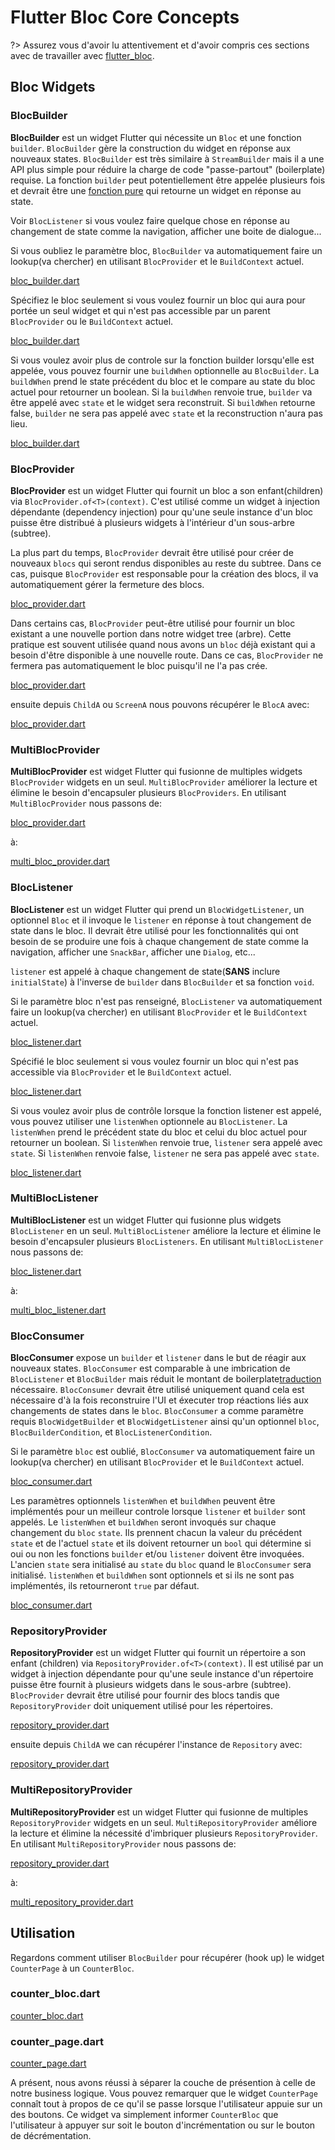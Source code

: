 # Flutter Bloc Core Concepts

?> Assurez vous d'avoir lu attentivement et d'avoir compris ces sections avec de travailler avec [flutter_bloc](https://pub.dev/packages/flutter_bloc).

## Bloc Widgets

### BlocBuilder

**BlocBuilder** est un widget Flutter qui nécessite un `Bloc` et une fonction `builder`. `BlocBuilder` gère la construction du widget en réponse aux nouveaux states. `BlocBuilder` est très similaire à `StreamBuilder` mais il a une API plus simple pour réduire la charge de code "passe-partout" (boilerplate) requise. La fonction `builder` peut potentiellement être appelée plusieurs fois et devrait être une [fonction pure](https://en.wikipedia.org/wiki/Pure_function) qui retourne un widget en réponse au state.

Voir `BlocListener` si vous voulez faire quelque chose en réponse au changement de state comme la navigation, afficher une boite de dialogue...

Si vous oubliez le paramètre bloc, `BlocBuilder` va automatiquement faire un lookup(va chercher) en utilisant `BlocProvider` et le `BuildContext` actuel.

[bloc_builder.dart](../_snippets/flutter_bloc_core_concepts/bloc_builder.dart.md ':include')

Spécifiez le bloc seulement si vous voulez fournir un bloc qui aura pour portée un seul widget et qui n'est pas accessible par un parent `BlocProvider` ou le `BuildContext` actuel.

[bloc_builder.dart](../_snippets/flutter_bloc_core_concepts/bloc_builder_explicit_bloc.dart.md ':include')

Si vous voulez avoir plus de controle sur la fonction builder lorsqu'elle est appelée, vous pouvez fournir une `buildWhen` optionnelle au `BlocBuilder`. La `buildWhen` prend le state précédent du bloc et le compare au state du bloc actuel pour retourner un boolean. Si la `buildWhen` renvoie true, `builder` va être appelé avec `state` et le widget sera reconstruit. Si `buildWhen` retourne false, `builder` ne sera pas appelé avec `state` et la reconstruction n'aura pas lieu.

[bloc_builder.dart](../_snippets/flutter_bloc_core_concepts/bloc_builder_condition.dart.md ':include')

### BlocProvider

**BlocProvider** est un widget Flutter qui fournit un bloc a son enfant(children) via `BlocProvider.of<T>(context)`. C'est utilisé comme un widget à injection dépendante (dependency injection) pour qu'une seule instance d'un bloc puisse être distribué à plusieurs widgets à l'intérieur d'un sous-arbre (subtree).

La plus part du temps, `BlocProvider` devrait être utilisé pour créer de nouveaux `blocs` qui seront rendus disponibles au reste du subtree. Dans ce cas, puisque `BlocProvider` est responsable pour la création des blocs, il va automatiquement gérer la fermeture des blocs.

[bloc_provider.dart](../_snippets/flutter_bloc_core_concepts/bloc_provider.dart.md ':include')

Dans certains cas, `BlocProvider` peut-être utilisé pour fournir un bloc existant a une nouvelle portion dans notre widget tree (arbre). Cette pratique est souvent utilisée quand nous avons un `bloc` déjà existant qui a besoin d'être disponible à une nouvelle route. Dans ce cas, `BlocProvider` ne fermera pas automatiquement le bloc puisqu'il ne l'a pas crée.

[bloc_provider.dart](../_snippets/flutter_bloc_core_concepts/bloc_provider_value.dart.md ':include')

ensuite depuis `ChildA` ou `ScreenA` nous pouvons récupérer le `BlocA` avec:

[bloc_provider.dart](../_snippets/flutter_bloc_core_concepts/bloc_provider_lookup.dart.md ':include')

### MultiBlocProvider

**MultiBlocProvider** est widget Flutter qui fusionne de multiples widgets `BlocProvider` widgets en un seul.
`MultiBlocProvider` améliorer la lecture et élimine le besoin d'encapsuler plusieurs `BlocProviders`.
En utilisant `MultiBlocProvider` nous passons de:

[bloc_provider.dart](../_snippets/flutter_bloc_core_concepts/nested_bloc_provider.dart.md ':include')

à:

[multi_bloc_provider.dart](../_snippets/flutter_bloc_core_concepts/multi_bloc_provider.dart.md ':include')

### BlocListener

**BlocListener** est un widget Flutter qui prend un `BlocWidgetListener`, un optionnel `Bloc` et il invoque le `listener` en réponse à tout changement de state dans le bloc. Il devrait être utilisé pour les fonctionnalités qui ont besoin de se produire une fois à chaque changement de state comme la navigation, afficher une `SnackBar`, afficher une `Dialog`, etc...

`listener` est appelé à chaque changement de state(**SANS** inclure `initialState`) à l'inverse de `builder` dans `BlocBuilder` et sa fonction `void`.

Si le paramètre bloc n'est pas renseigné, `BlocListener` va automatiquement faire un lookup(va chercher) en utilisant `BlocProvider` et le `BuildContext` actuel.

[bloc_listener.dart](../_snippets/flutter_bloc_core_concepts/bloc_listener.dart.md ':include')

Spécifié le bloc seulement si vous voulez fournir un bloc qui n'est pas accessible via `BlocProvider` et le `BuildContext` actuel.

[bloc_listener.dart](../_snippets/flutter_bloc_core_concepts/bloc_listener_explicit_bloc.dart.md ':include')

Si vous voulez avoir plus de contrôle lorsque la fonction listener est appelé, vous pouvez utiliser une `listenWhen` optionnele au `BlocListener`. La `listenWhen` prend le précédent state du bloc et celui du bloc actuel pour retourner un boolean. Si `listenWhen` renvoie true, `listener` sera appelé avec `state`. Si `listenWhen` renvoie false, `listener` ne sera pas appelé avec `state`.

[bloc_listener.dart](../_snippets/flutter_bloc_core_concepts/bloc_listener_condition.dart.md ':include')

### MultiBlocListener

**MultiBlocListener** est un widget Flutter qui fusionne plus widgets `BlocListener` en un seul.
`MultiBlocListener` améliore la lecture et élimine le besoin d'encapsuler plusieurs `BlocListeners`.
En utilisant `MultiBlocListener` nous passons de:

[bloc_listener.dart](../_snippets/flutter_bloc_core_concepts/nested_bloc_listener.dart.md ':include')

à:

[multi_bloc_listener.dart](../_snippets/flutter_bloc_core_concepts/multi_bloc_listener.dart.md ':include')

### BlocConsumer

**BlocConsumer** expose un `builder` et `listener` dans le but de réagir aux nouveaux states. `BlocConsumer` est comparable à une imbrication de `BlocListener` et `BlocBuilder` mais réduit le montant de boilerplate[traduction](https://www.google.com/search?q=boilerplate+IT&rlz=1C1CHBF_frFR865FR865&oq=boilerp&aqs=chrome.0.69i59l2j69i57j0l5.46422j1j4&sourceid=chrome&ie=UTF-8) nécessaire. `BlocConsumer` devrait être utilisé uniquement quand cela est nécessaire d'à la fois reconstruire l'UI et éxecuter trop réactions liés aux changements de states dans le `bloc`. `BlocConsumer` a comme paramètre requis `BlocWidgetBuilder` et `BlocWidgetListener` ainsi qu'un optionnel `bloc`, `BlocBuilderCondition`, et `BlocListenerCondition`.

Si le paramètre `bloc` est oublié, `BlocConsumer` va automatiquement faire un lookup(va chercher) en utilisant `BlocProvider` et le `BuildContext` actuel.

[bloc_consumer.dart](../_snippets/flutter_bloc_core_concepts/bloc_consumer.dart.md ':include')

Les paramètres optionnels `listenWhen` et `buildWhen` peuvent être implémentés pour un meilleur controle lorsque `listener` et `builder` sont appelés. Le `listenWhen` et `buildWhen` seront invoqués sur chaque changement du `bloc` `state`. Ils prennent chacun la valeur du précédent `state` et de l'actuel `state` et ils doivent retourner un `bool` qui détermine si oui ou non les fonctions `builder` et/ou `listener` doivent être invoquées. L'ancien `state` sera initialisé au `state` du `bloc` quand le `BlocConsumer` sera initialisé. `listenWhen` et `buildWhen` sont optionnels et si ils ne sont pas implémentés, ils retourneront `true` par défaut.

[bloc_consumer.dart](../_snippets/flutter_bloc_core_concepts/bloc_consumer_condition.dart.md ':include')

### RepositoryProvider

**RepositoryProvider** est un widget Flutter qui fournit un répertoire a son enfant (children) via `RepositoryProvider.of<T>(context)`. Il est utilisé par un widget à injection dépendante pour qu'une seule instance d'un répertoire puisse être fournit à plusieurs widgets dans le sous-arbre (subtree). `BlocProvider` devrait être utilisé pour fournir des blocs tandis que `RepositoryProvider` doit uniquement utilisé pour les répertoires.

[repository_provider.dart](../_snippets/flutter_bloc_core_concepts/repository_provider.dart.md ':include')

ensuite depuis `ChildA` we can récupérer l'instance de `Repository` avec:

[repository_provider.dart](../_snippets/flutter_bloc_core_concepts/repository_provider_lookup.dart.md ':include')

### MultiRepositoryProvider

**MultiRepositoryProvider** est un widget Flutter qui fusionne de multiples `RepositoryProvider` widgets en un seul.
`MultiRepositoryProvider` améliore la lecture et élimine la nécessité d'imbriquer plusieurs `RepositoryProvider`.
En utilisant `MultiRepositoryProvider` nous passons de:

[repository_provider.dart](../_snippets/flutter_bloc_core_concepts/nested_repository_provider.dart.md ':include')

à:

[multi_repository_provider.dart](../_snippets/flutter_bloc_core_concepts/multi_repository_provider.dart.md ':include')

## Utilisation

Regardons comment utiliser `BlocBuilder` pour récupérer (hook up) le widget `CounterPage` à un `CounterBloc`.

### counter_bloc.dart

[counter_bloc.dart](../_snippets/flutter_bloc_core_concepts/counter_bloc.dart.md ':include')

### counter_page.dart

[counter_page.dart](../_snippets/flutter_bloc_core_concepts/counter_page.dart.md ':include')

A présent, nous avons réussi à séparer la couche de présention à celle de notre business logique. Vous pouvez remarquer que le widget `CounterPage` connaît tout à propos de ce qu'il se passe lorsque l'utilisateur appuie sur un des boutons. Ce widget va simplement informer `CounterBloc` que l'utilisateur à appuyer sur soit le bouton d'incrémentation ou sur le bouton de décrémentation.

